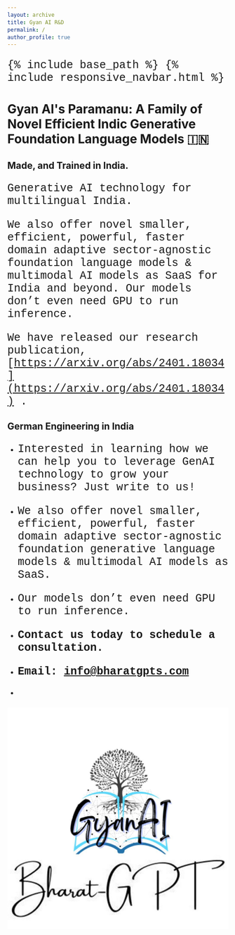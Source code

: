 ```yaml
---
layout: archive
title: Gyan AI R&D
permalink: /
author_profile: true
---
```

{% include base_path %}
{% include responsive_navbar.html %}


Gyan AI's Paramanu: A Family of Novel Efficient Indic Generative Foundation Language Models 🇮🇳
========

## Made, and Trained in India. 


<style>
p{
  font-family: "Lucida Console", "Courier New";
  font-size: 25px;
}
</style>

<p>
Generative AI technology for multilingual India. 

We also offer novel smaller, efficient, powerful, faster domain adaptive sector-agnostic foundation language models & multimodal AI models as SaaS for India and beyond. Our models don’t even need GPU to run inference.


We have released our research publication, [https://arxiv.org/abs/2401.18034](https://arxiv.org/abs/2401.18034) .
</p>

## German Engineering in India

* Interested in learning how we can help you to leverage GenAI technology to grow your business? Just write to us!
* We also offer novel smaller, efficient, powerful, faster domain adaptive sector-agnostic foundation generative language models & multimodal AI models as SaaS.
* Our models don’t even need GPU to run inference.

* **Contact us today to schedule a consultation.**

* **Email: [info@bharatgpts.com]()**
*

![](../images/gyanai-logo.jpeg)
